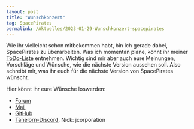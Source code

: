 ```yaml
---
layout: post
title: "Wunschkonzert"
tag: SpacePirates
permalink: /Aktuelles/2023-01-29-Wunschkonzert-spacepirates
---
```


Wie ihr vielleicht schon mitbekommen habt, bin ich gerade dabei, SpacePirates zu überarbeiten. Was ich momentan plane, könnt ihr meiner [ToDo-Liste](https://github.com/jcorporation/spacepirates/issues) entnehmen. Wichtig sind mir aber auch eure Meinungen, Vorschläge und Wünsche, wie die nächste Version aussehen soll. Also schreibt mir, was ihr euch für die nächste Version von SpacePirates wünscht.

Hier könnt ihr eure Wünsche loswerden:

- [Forum](https://www.tanelorn.net/index.php/topic,124612.0.html)
- [Mail](mailto:mail@jcgames.de)
- [GitHub](https://github.com/jcorporation/spacepirates/issues)
- [Tanelorn-Discord](https://discord.com/channels/493858616902811648/), Nick: jcorporation
